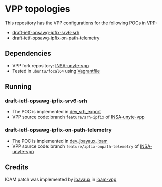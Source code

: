 # VPP topologies

This repository has the VPP configurations for the following POCs in [VPP](https://github.com/FDio/vpp):
- [draft-ietf-opsawg-ipfix-srv6-srh](https://datatracker.ietf.org/doc/draft-ietf-opsawg-ipfix-srv6-srh/)
- [draft-ietf-opsawg-ipfix-on-path-telemetry](https://datatracker.ietf.org/doc/draft-ietf-opsawg-ipfix-on-path-telemetry/)

## Dependencies
- VPP fork repository: [INSA-unyte-vpp](https://github.com/insa-unyte/vpp)
- Tested in `ubuntu/focal64` using [Vagrantfile](./Vagrantfile)

## Running

### draft-ietf-opsawg-ipfix-srv6-srh

- The POC is implemented in [dev_srh_export](./dev_srh_export)
- VPP source code: branch `feature/srh-ipfix` of [INSA-unyte-vpp](https://github.com/insa-unyte/vpp/tree/feature/srh-ipfix)

### draft-ietf-opsawg-ipfix-on-path-telemetry

- The POC is implemented in [dev_jbayaux_ioam](./dev_jbayaux_ioam)
- VPP source code: branch `feature/ipfix-onpath-telemetry` of [INSA-unyte-vpp](https://github.com/insa-unyte/vpp/tree/feature/ipfix-onpath-telemetry)


## Credits

IOAM patch was implemented by [jbayaux](https://github.com/jbayaux) in [ioam-vpp](https://github.com/Advanced-Observability/ioam-vpp)
